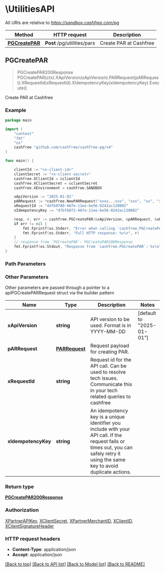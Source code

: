 # \UtilitiesAPI

All URIs are relative to *https://sandbox.cashfree.com/pg*

Method | HTTP request | Description
------------- | ------------- | -------------
[**PGCreatePAR**](UtilitiesAPI.md#PGCreatePAR) | **Post** /pg/utilities/pars | Create PAR at Cashfree



## PGCreatePAR

> PGCreatePAR200Response PGCreatePAR(ctx).XApiVersion(xApiVersion).PARRequest(pARRequest).XRequestId(xRequestId).XIdempotencyKey(xIdempotencyKey).Execute()

Create PAR at Cashfree



### Example

```go
package main

import (
    "context"
    "fmt"
    "os"
    cashfree "github.com/cashfree/cashfree-pg/v4"
)

func main() {

    clientId := "<x-client-id>"
	clientSecret := "<x-client-secret>"
	cashfree.XClientId = &clientId
	cashfree.XClientSecret = &clientSecret
	cashfree.XEnvironment = cashfree.SANDBOX

    xApiVersion := "2025-01-01" 
    pARRequest := *cashfree.NewPARRequest("xxxx...xxx", "xxx", "xx", "xx", "PLAIN_CARD") 
    xRequestId := "4dfb9780-46fe-11ee-be56-0242ac120002" 
    xIdempotencyKey := "47bf8872-46fe-11ee-be56-0242ac120002" 

    resp, r, err := cashfree.PGCreatePAR(&xApiVersion, &pARRequest, &xRequestId, &xIdempotencyKey, nil)
    if err != nil {
        fmt.Fprintf(os.Stderr, "Error when calling `cashfree.PGCreatePAR``: %v\n", err)
        fmt.Fprintf(os.Stderr, "Full HTTP response: %v\n", r)
    }
    // response from `PGCreatePAR`: PGCreatePAR200Response
    fmt.Fprintf(os.Stdout, "Response from `cashfree.PGCreatePAR`: %v\n", resp)
}
```

### Path Parameters



### Other Parameters

Other parameters are passed through a pointer to a apiPGCreatePARRequest struct via the builder pattern


Name | Type | Description  | Notes
------------- | ------------- | ------------- | -------------
 **xApiVersion** | **string** | API version to be used. Format is in YYYY-MM-DD | [default to &quot;2025-01-01&quot;]
 **pARRequest** | [**PARRequest**](PARRequest.md) | Request payload for creating PAR. | 
 **xRequestId** | **string** | Request id for the API call. Can be used to resolve tech issues. Communicate this in your tech related queries to cashfree | 
 **xIdempotencyKey** | **string** | An idempotency key is a unique identifier you include with your API call. If the request fails or times out, you can safely retry it using the same key to avoid duplicate actions.   | 

### Return type

[**PGCreatePAR200Response**](PGCreatePAR200Response.md)

### Authorization

[XPartnerAPIKey](../README.md#XPartnerAPIKey), [XClientSecret](../README.md#XClientSecret), [XPartnerMerchantID](../README.md#XPartnerMerchantID), [XClientID](../README.md#XClientID), [XClientSignatureHeader](../README.md#XClientSignatureHeader)

### HTTP request headers

- **Content-Type**: application/json
- **Accept**: application/json

[[Back to top]](#) [[Back to API list]](../README.md#documentation-for-api-endpoints)
[[Back to Model list]](../README.md#documentation-for-models)
[[Back to README]](../README.md)

